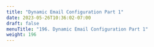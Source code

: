 ```yaml
---
title: "Dynamic Email Configuration Part 1"
date: 2023-05-26T10:36:02-07:00
draft: false
menuTitle: "196. Dynamic Email Configuration Part 1"
weight: 196
---
```


